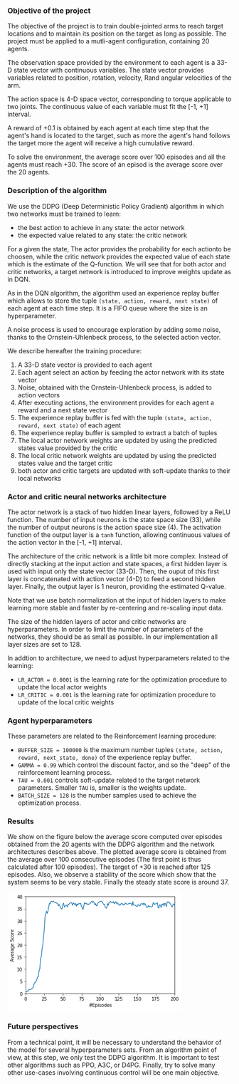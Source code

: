 ### Objective of the project

The objective of the project is to train double-jointed arms to reach target locations and to maintain its position on the target as long as possible. The project must be applied to a mutli-agent configuration, containing 20 agents.

The observation space provided by the environment to each agent is a 33-D state vector with continuous variables. The state vector provides variables related to position, rotation, velocity, Rand angular velocities of the arm.

The action space is 4-D space vector, corresponding to torque applicable to two joints. The continuous value of each variable must fit the [-1, +1] interval.

A reward of +0.1 is obtained by each agent at each time step that the agent's hand is located to the target, such as more the agent's hand follows the target more the agent will receive a high cumulative reward.

To solve the environment, the average score over 100 episodes and all the agents must reach +30. The score of an episod is the average score over the 20 agents. 

### Description of the algorithm
We use the DDPG (Deep Deterministic Policy Gradient) algorithm in which two networks must be trained to learn:
- the best action to achieve in any state: the actor network
- the expected value related to any state: the critic network

For a given the state, The actor provides the probability for each actionto be choosen, while the critic network provides the expected value of each state which is the estimate of the Q-function. We will see that for both actor and critic networks, a target network is introduced to improve weights update as in DQN.

As in the DQN algorithm, the algorithm used an experience replay buffer which allows to store the tuple `(state, action, reward, next state)` of each agent at each time step. It is a FIFO queue where the size is an hyperparameter.

A noise process is used to encourage exploration by adding some noise, thanks to the Ornstein-Uhlenbeck process, to the selected action vector. 

We describe hereafter the training procedure:

1. A 33-D state vector is provided to each agent
2. Each agent select an action by feeding the actor network with its state vector
3. Noise, obtained with the Ornstein-Uhlenbeck process, is added to action vectors
4. After executing actions, the environment provides for each agent a reward and a next state vector
5. The experience replay buffer is fed with the tuple `(state, action, reward, next state)` of each agent
6. The experience replay buffer is sampled to extract a batch of tuples
7. The local actor network weights are updated by using the predicted states value provided by the critic
8. The local critic network weights are updated by using the predicted states value and the target critic
9. both actor and critic targets are updated with soft-update thanks to their local networks

### Actor and critic neural networks architecture

The actor network is a stack of two hidden linear layers, followed by a ReLU function. The number of input neurons is the state space size (33), while the number of output neurons is the action space size (4). The activation function of the output layer is a `tanh` function, allowing continuous values of the action vector in the [-1, +1] interval.

The architecture of the critic network is a little bit more complex. Instead of directly stacking at the input action and state spaces, a first hidden layer is used with input only the state vector (33-D). Then, the ouput of this first layer is concatenated with action vector (4-D) to feed a second hidden layer. Finally, the output layer is 1 neuron, providing the estimated Q-value.

Note that we use batch normalization at the input of hidden layers to make learning more stable and faster by re-centering and re-scaling input data.

The size of the hidden layers of actor and critic networks are hyperparameters. In order to limit the number of parameters of the networks, they should be as small as possible. In our implementation all layer sizes are set to 128.

In addtion to architecture, we need to adjust hyperparameters related to the learning: 
- `LR_ACTOR = 0.0001` is the learning rate for the optimization procedure to update the local actor weights
- `LR_CRITIC = 0.001` is the learning rate for optimization procedure to update of the local critic weights


### Agent hyperparameters

These parameters are related to the Reinforcement learning procedure:
- `BUFFER_SIZE = 100000` is the maximum number tuples `(state, action, reward, next_state, done)` of the experience replay buffer.
- `GAMMA = 0.99` which control the discount factor, and so the "deep" of the reinforcement learning process.
- `TAU = 0.001` controls soft-update related to the target network parameters. Smaller `TAU` is, smaller is the weights update.
- `BATCH_SIZE = 128` is the number samples used to achieve the optimization process. 

### Results
We show on the figure below the average score computed over episodes obtained from the 20 agents with the DDPG algorithm and the network architectures describes above. The plotted average score is obtained from the average over 100 consecutive episodes (The first point is thus calculated after 100 episodes).
The target of +30 is reached after 125 episodes. Also, we observe a stability of the score which show that the system seems to be very stable. Finally the steady state score is around 37.

![avg-score](p2-avg-score.png "Title")

### Future perspectives
From a technical point, it will be necessary to understand the behavior of the model for several hyperparameters sets.
From an algorithm point of view, at this step, we only test the DDPG algorithm. It is important to test other algorithms such as PPO, A3C, or D4PG.
Finally, try to solve many other use-cases involving continuous control will be one main objective.
